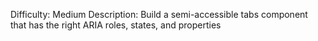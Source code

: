 Difficulty: Medium
Description: Build a semi-accessible tabs component that has the right ARIA roles, states, and properties